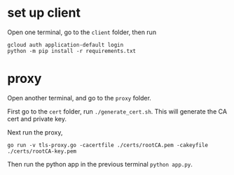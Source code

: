 # set up client

Open one terminal, go to the `client` folder, then run

```
gcloud auth application-default login
python -m pip install -r requirements.txt
```

# proxy

Open another terminal, and go to the `proxy` folder.

First go to the `cert` folder, run `./generate_cert.sh`. This will generate the CA cert and private key.

Next run the proxy,
```
go run -v tls-proxy.go -cacertfile ./certs/rootCA.pem -cakeyfile ./certs/rootCA-key.pem
```

Then run the python app in the previous terminal `python app.py`.




